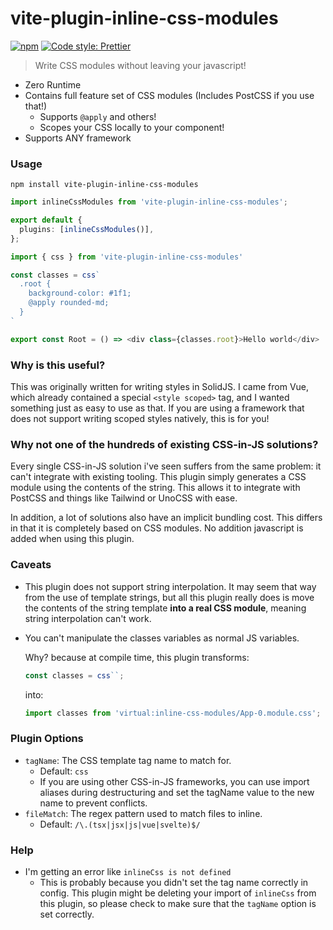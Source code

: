 # vite-plugin-inline-css-modules

[![npm](https://img.shields.io/npm/v/vite-plugin-inline-css-modules.svg)](https://www.npmjs.com/package/vite-plugin-inline-css-modules)
[![Code style: Prettier](https://img.shields.io/badge/code_style-prettier-ff69b4.svg)](https://github.com/prettier/prettier)

> Write CSS modules without leaving your javascript!

- Zero Runtime
- Contains full feature set of CSS modules (Includes PostCSS if you use that!)
  - Supports `@apply` and others!
  - Scopes your CSS locally to your component!
- Supports ANY framework

### Usage

```
npm install vite-plugin-inline-css-modules
```

```ts
import inlineCssModules from 'vite-plugin-inline-css-modules';

export default {
  plugins: [inlineCssModules()],
};
```

```ts
import { css } from 'vite-plugin-inline-css-modules'

const classes = css`
  .root {
    background-color: #1f1;
    @apply rounded-md;
  }
`

export const Root = () => <div class={classes.root}>Hello world</div>
```

### Why is this useful?

This was originally written for writing styles in SolidJS. I came from Vue, which already contained a special `<style scoped>` tag, and I wanted something just as easy to use as that. If you are using a framework that does not support writing scoped styles natively, this is for you!

### Why not one of the hundreds of existing CSS-in-JS solutions?

Every single CSS-in-JS solution i've seen suffers from the same problem: it can't integrate with existing tooling.
This plugin simply generates a CSS module using the contents of the string. This allows it to integrate with PostCSS
and things like Tailwind or UnoCSS with ease.

In addition, a lot of solutions also have an implicit bundling cost. This differs in that it is completely based on CSS modules.
No addition javascript is added when using this plugin.

### Caveats

- This plugin does not support string interpolation. It may seem that way from the use of template strings, but all this plugin really does is move the contents of the string template **into a real CSS module**, meaning string interpolation can't work.

- You can't manipulate the classes variables as normal JS variables.

  Why? because at compile time, this plugin transforms:

  ```ts
  const classes = css``;
  ```

  into:

  ```ts
  import classes from 'virtual:inline-css-modules/App-0.module.css';
  ```

### Plugin Options

- `tagName`: The CSS template tag name to match for.
  - Default: `css`
  - If you are using other CSS-in-JS frameworks, you can use import aliases during destructuring and set the tagName value to the new name to prevent conflicts.
- `fileMatch`: The regex pattern used to match files to inline.
  - Default: `/\.(tsx|jsx|js|vue|svelte)$/`

### Help

- I'm getting an error like `inlineCss is not defined`
  - This is probably because you didn't set the tag name correctly in config.
    This plugin might be deleting your import of `inlineCss` from this plugin, so please check to make sure that the `tagName` option is set correctly.
